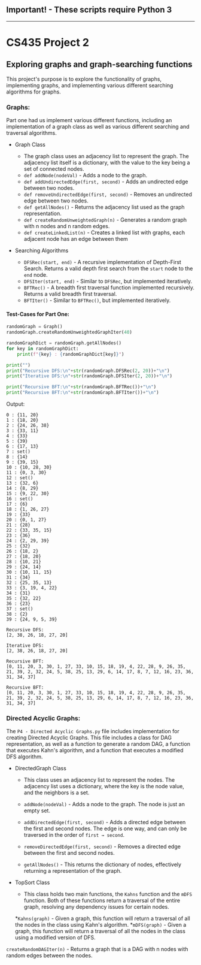 ## Important! - These scripts require Python 3
---
# CS435 Project 2
## Exploring graphs and graph-searching functions

This project's purpose is to explore the functionality of graphs, implementing graphs, and implementing various different searching algorithms for graphs.

### Graphs:
Part one had us implement various different functions, including an implementation of a graph class as well as various different searching and traversal algorithms.

* Graph Class
  * The graph class uses an adjacency list to represent the graph. The adjacency list itself is a dictionary, with the value to the key being a set of connected nodes.
  * `def addNode(nodeVal)` - Adds a node to the graph.
  * `def addUndirectedEdge(first, second)` - Adds an undirected edge between two nodes.
  * `def removeUndirectedEdge(first, second)` - Removes an undirected edge between two nodes.
  * `def getAllNodes()` - Returns the adjacency list used as the graph representation.
  * `def createRandomUnweightedGraph(n)` - Generates a random graph with n nodes and n random edges.
  * `def createLinkedList(n)` - Creates a linked list with graphs, each adjacent node has an edge between them

* Searching Algorithms
  * `DFSRec(start, end)` - A recursive implementation of Depth-First Search. Returns a valid depth first search from the `start` node to the `end` node.
  * `DFSIter(start, end)` - Similar to `DFSRec`, but implemented iteratively.
  * `BFTRec()` - A breadth first traversal function implemented recursively. Returns a valid breadth first traversal.
  * `BFTIter()` - Similar to `BFTRec()`, but implemented iteratively.

#### Test-Cases for Part One:
```python
randomGraph = Graph()
randomGraph.createRandomUnweightedGraphIter(40)

randomGraphDict = randomGraph.getAllNodes()
for key in randomGraphDict:
    print(f"{key} : {randomGraphDict[key]}")

print("")
print("Recursive DFS:\n"+str(randomGraph.DFSRec(2, 20))+"\n")
print("Iterative DFS:\n"+str(randomGraph.DFSIter(2, 20))+"\n")

print("Recursive BFT:\n"+str(randomGraph.BFTRec())+"\n")
print("Recursive BFT:\n"+str(randomGraph.BFTIter())+"\n")
```

Output:
```
0 : {11, 20}
1 : {18, 20}
2 : {24, 26, 38}
3 : {33, 11}
4 : {33}
5 : {39}
6 : {17, 13}
7 : set()
8 : {14}
9 : {39, 15}
10 : {10, 28, 30}
11 : {0, 3, 30}
12 : set()
13 : {32, 6}
14 : {8, 29}
15 : {9, 22, 30}
16 : set()
17 : {6}
18 : {1, 26, 27}
19 : {33}
20 : {0, 1, 27}
21 : {28}
22 : {33, 35, 15}
23 : {36}
24 : {2, 29, 39}
25 : {32}
26 : {18, 2}
27 : {18, 20}
28 : {10, 21}
29 : {24, 14}
30 : {10, 11, 15}
31 : {34}
32 : {25, 35, 13}
33 : {3, 19, 4, 22}
34 : {31}
35 : {32, 22}
36 : {23}
37 : set()
38 : {2}
39 : {24, 9, 5, 39}

Recursive DFS:
[2, 38, 26, 18, 27, 20]

Iterative DFS:
[2, 38, 26, 18, 27, 20]

Recursive BFT:
[0, 11, 20, 3, 30, 1, 27, 33, 10, 15, 18, 19, 4, 22, 28, 9, 26, 35, 21, 39, 2, 32, 24, 5, 38, 25, 13, 29, 6, 14, 17, 8, 7, 12, 16, 23, 36, 31, 34, 37]

Recursive BFT:
[0, 11, 20, 3, 30, 1, 27, 33, 10, 15, 18, 19, 4, 22, 28, 9, 26, 35, 21, 39, 2, 32, 24, 5, 38, 25, 13, 29, 6, 14, 17, 8, 7, 12, 16, 23, 36, 31, 34, 37]
```

### Directed Acyclic Graphs:
The `P4 - Directed Acyclic Graphs.py` file includes implementation for creating Directed Acyclic Graphs. This file includes a class for DAG representation, as well as a function to generate a random DAG, a function that executes Kahn's algorithm, and a function that executes a modified DFS algorithm.

* DirectedGraph Class
  * This class uses an adjacency list to represent the nodes. The adjacency list uses a dictionary, where the key is the node value, and the neighbors is a set.

  * `addNode(nodeVal)` - Adds a node to the graph. The node is just an empty set.
  * `addDirectedEdge(first, second)` - Adds a directed edge between the first and second nodes. The edge is one way, and can only be traversed in the order of `first → second`.
  * `removeDirectedEdge(first, second)` - Removes a directed edge between the first and second nodes.
  * `getAllNodes()` - This returns the dictionary of nodes, effectively returning a representation of the graph.

* TopSort Class
  * This class holds two main functions, the `Kahns` function and the `mDFS` function. Both of these functions return a traversal of the entire graph, resolving any dependency issues for certain nodes.

  *`Kahns(graph)` - Given a graph, this function will return a traversal of all the nodes in the class using Kahn's algorithm.
  *`mDFS(graph)` - Given a graph, this function will return a traversal of all the nodes in the class using a modified version of DFS.

`createRandomDAGIter(n)` - Returns a graph that is a DAG with n nodes with random edges between the nodes.
